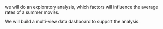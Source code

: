 we will do an exploratory analysis, which factors will influence the average rates of a summer movies.

We will build a multi-view data dashboard to support the analysis.

